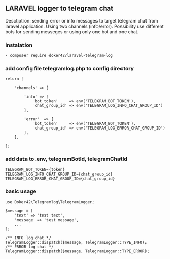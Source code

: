## LARAVEL logger to telegram chat

Desctiption: sending error or info messages to target telegram chat from laravel application.  Using two channels (info/error). Possibility use different bots for sending messeges or using only one bot and one chat.

###   instalation 
    - composer require doker42/laravel-telegram-log

###  add config file telegramlog.php to config directory


    return [

        'channels' => [
    
            'info' => [
                'bot_token'     => env('TELEGRAM_BOT_TOKEN'),
                'chat_group_id' => env('TELEGRAM_LOG_INFO_CHAT_GROUP_ID')
            ],
    
            'error'  => [
                'bot_token'     => env('TELEGRAM_BOT_TOKEN'),
                'chat_group_id' => env('TELEGRAM_LOG_ERROR_CHAT_GROUP_ID')
            ],
        ],

    ];


###  add data to .env,  telegramBotId, telegramChatId

    TELEGRAM_BOT_TOKEN={token}
    TELEGRAM_LOG_INFO_CHAT_GROUP_ID={chat_group_id}
    TELEGRAM_LOG_ERROR_CHAT_GROUP_ID={chat_group_id}

### basic usage 

    use Doker42\Telegramlog\TelegramLogger;

    $message = [
        'text' => 'test text',
        'message' => 'test message',
        ...
    ];

    /** INFO log chat */
    TelegramLogger::dispatch($message, TelegramLogger::TYPE_INFO);
    /** ERROR log chat */
    TelegramLogger::dispatch($message, TelegramLogger::TYPE_ERROR);
